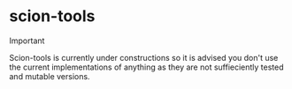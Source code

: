 # scion-tools

> [!IMPORTANT]
> Scion-tools is currently under constructions so it is advised you don't use the current implementations of anything
> as they are not suffieciently tested and mutable versions.
